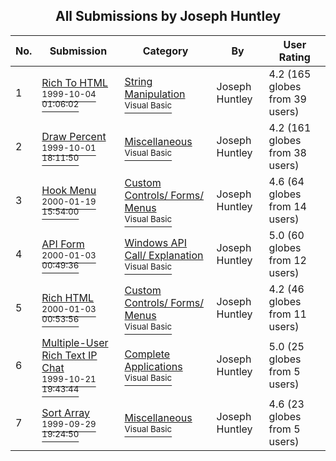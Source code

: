 ﻿<div align="center">

## All Submissions by Joseph Huntley

</div>

No.  | Submission | Category | By   | User Rating
---- | ---------- | -------- | ---- | -----------
1 | [Rich To HTML<br /><sup>1999-10-04 01:06:02</sup>](https://github.com/Planet-Source-Code/joseph-huntley-rich-to-html__1-3856) | [String Manipulation<br /><sup>Visual Basic</sup>](../ByCategory/string-manipulation__1-5.md) | Joseph Huntley | 4.2 (165 globes from 39 users)
2 | [Draw Percent<br /><sup>1999-10-01 18:11:50</sup>](https://github.com/Planet-Source-Code/joseph-huntley-draw-percent__1-3817) | [Miscellaneous<br /><sup>Visual Basic</sup>](../ByCategory/miscellaneous__1-1.md) | Joseph Huntley | 4.2 (161 globes from 38 users)
3 | [Hook Menu<br /><sup>2000-01-19 15:54:00</sup>](https://github.com/Planet-Source-Code/joseph-huntley-hook-menu__1-5566) | [Custom Controls/ Forms/  Menus<br /><sup>Visual Basic</sup>](../ByCategory/custom-controls-forms-menus__1-4.md) | Joseph Huntley | 4.6 (64 globes from 14 users)
4 | [API Form<br /><sup>2000-01-03 00:49:36</sup>](https://github.com/Planet-Source-Code/joseph-huntley-api-form__1-5266) | [Windows API Call/ Explanation<br /><sup>Visual Basic</sup>](../ByCategory/windows-api-call-explanation__1-39.md) | Joseph Huntley | 5.0 (60 globes from 12 users)
5 | [Rich HTML<br /><sup>2000-01-03 00:53:56</sup>](https://github.com/Planet-Source-Code/joseph-huntley-rich-html__1-5267) | [Custom Controls/ Forms/  Menus<br /><sup>Visual Basic</sup>](../ByCategory/custom-controls-forms-menus__1-4.md) | Joseph Huntley | 4.2 (46 globes from 11 users)
6 | [Multiple\-User Rich Text IP Chat<br /><sup>1999-10-21 19:43:44</sup>](https://github.com/Planet-Source-Code/joseph-huntley-multiple-user-rich-text-ip-chat__1-4120) | [Complete Applications<br /><sup>Visual Basic</sup>](../ByCategory/complete-applications__1-27.md) | Joseph Huntley | 5.0 (25 globes from 5 users)
7 | [Sort Array<br /><sup>1999-09-29 19:24:50</sup>](https://github.com/Planet-Source-Code/joseph-huntley-sort-array__1-3787) | [Miscellaneous<br /><sup>Visual Basic</sup>](../ByCategory/miscellaneous__1-1.md) | Joseph Huntley | 4.6 (23 globes from 5 users)
